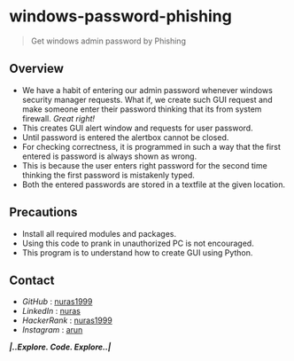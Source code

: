 # windows-password-phishing
> Get windows admin password by Phishing 

## Overview
- We have a habit of entering our admin password whenever windows security manager requests. What if, we create such GUI request and make someone enter their password thinking that its from system firewall. _Great right!_ 
- This creates GUI alert window and requests for user password. 
- Until password is entered the alertbox cannot be closed.
- For checking correctness, it is programmed in such a way that the first entered is password is always shown as wrong.
- This is because the user enters right password for the second time thinking the first password is mistakenly typed.
- Both the entered passwords are stored in a textfile at the given location.


## Precautions
* Install all required modules and packages.
* Using this code to prank in unauthorized PC is not encouraged.
* This program is to understand how to create GUI using Python.

## Contact
* _GitHub_ : [nuras1999](https://www.github.com/nuras1999)
* _LinkedIn_ : [nuras](https://www.linkedin.com/in/nuras)
* _HackerRank_ : [nuras1999](https://www.hackerrank.com/nuras1999)
* _Instagram_ : [arun](https://www.instagram.com/arun___.___)


**_|..Explore. Code. Explore..|_**
